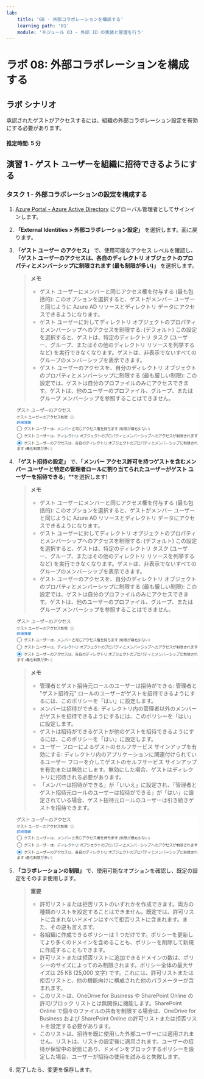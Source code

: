```yaml
---
lab:
    title: '08 - 外部コラボレーションを構成する'
    learning path: '01'
    module: 'モジュール 03 - 外部 ID の実装と管理を行う'
---
```


# ラボ 08: 外部コラボレーションを構成する

## ラボ シナリオ

承認されたゲストがアクセスするには、組織の外部コラボレーション設定を有効にする必要があります。

#### 推定時間: 5 分

## 演習 1 - ゲスト ユーザーを組織に招待できるようにする

### タスク 1 - 外部コラボレーションの設定を構成する

1. [Azure Portal - Azure Active Directory]( https://portal.azure.com/#blade/Microsoft_AAD_IAM/ActiveDirectoryMenuBlade/Overview) にグローバル管理者としてサインインします。

2. **「External Identities > 外部コラボレーション設定」** を選択します。面に戻ります。

3. **「ゲスト ユーザー のアクセス」** で、使用可能なアクセス レベルを確認し、**「ゲスト ユーザーのアクセスは、各自のディレクトリ オブジェクトのプロパティとメンバーシップに制限されます (最も制限が多い)」** を選択します。

    > **メモ**
    >
    > - ゲスト ユーザーにメンバーと同じアクセス権を付与する (最も包括的): このオプションを選択すると、ゲストがメンバー ユーザーと同じように Azure AD リソースとディレクトリ データにアクセスできるようになります。
    > - ゲスト ユーザーに対してディレクトリ オブジェクトのプロパティとメンバーシップへのアクセスを制限する: (デフォルト) この設定を選択すると、ゲストは、特定のディレクトリ タスク (ユーザー、グループ、またはその他のディレクトリ リソースを列挙するなど) を実行できなくなります。ゲストは、非表示でないすべてのグループのメンバーシップを表示できます。
    > - ゲスト ユーザーのアクセスを、自分のディレクトリ オブジェクトのプロパティとメンバーシップに制限する (最も厳しい制限): この設定では、ゲストは自分のプロファイルのみにアクセスできます。ゲストは、他のユーザーのプロファイル、グループ、またはグループ メンバーシップを参照することはできません。

    ![ゲスト ユーザーのアクセス制限オプションを表示している画面イメージ](./media/lp1-mod3-guest-user-access-restrictions.png)

4. **「ゲスト招待の設定」** で、**「メンバー アクセス許可を持つゲストを含むメンバー ユーザーと特定の管理者ロールに割り当てられたユーザーがゲスト ユーザーを招待できる**」**を選択します!

    > **メモ**
    >
    > - ゲスト ユーザーにメンバーと同じアクセス権を付与する (最も包括的): このオプションを選択すると、ゲストがメンバー ユーザーと同じように Azure AD リソースとディレクトリ データにアクセスできるようになります。
    > - ゲスト ユーザーに対してディレクトリ オブジェクトのプロパティとメンバーシップへのアクセスを制限する: (デフォルト) この設定を選択すると、ゲストは、特定のディレクトリ タスク (ユーザー、グループ、またはその他のディレクトリ リソースを列挙するなど) を実行できなくなります。ゲストは、非表示でないすべてのグループのメンバーシップを表示できます。
    > - ゲスト ユーザーのアクセスを、自分のディレクトリ オブジェクトのプロパティとメンバーシップに制限する (最も厳しい制限): この設定では、ゲストは自分のプロファイルのみにアクセスできます。ゲストは、他のユーザーのプロファイル、グループ、またはグループ メンバーシップを参照することはできません。

    ![ゲスト ユーザーのアクセス制限オプションを表示している画面イメージ](./media/lp1-mod3-guest-user-access-restrictions.png)

    > **メモ**
    >
    > - 管理者とゲスト招待元ロールのユーザーは招待ができる: 管理者と "ゲスト招待元" ロールのユーザーがゲストを招待できるようにするには、このポリシーを「はい」に設定します。
    > - メンバーは招待ができる: ディレクトリ内の管理者以外のメンバーがゲストを招待できるようにするには、このポリシーを「はい」に設定します。
    > - ゲストは招待ができるゲストが他のゲストを招待できるようにするには、このポリシーを「はい」に設定します。
    > - ユーザー フローによるゲストのセルフサービス サインアップを有効にする: ディレクトリ内のアプリケーションに関連付けられているユーザー フローを介してゲストのセルフサービス サインアップを有効または無効にします。無効にした場合、ゲストはディレクトリに招待される必要があります。
    > - 「メンバーは招待ができる」が「いいえ」に設定され、「管理者とゲスト招待元ロールのユーザーは招待ができる」が「はい」に設定されている場合、ゲスト招待元ロールのユーザーは引き続きゲストを招待できます。

    ![ゲスト ユーザーのアクセス制限オプションを表示している画面イメージ](./media/lp1-mod3-guest-user-access-restrictions.png)

5. **「コラボレーションの制限」** で、使用可能なオプションを確認し、既定の設定をそのまま使用します。

    > **重要**
    >
    > - 許可リストまたは拒否リストのいずれかを作成できます。両方の種類のリストを設定することはできません。既定では、許可リストに含まれないドメインはすべて拒否リストに含まれます。また、その逆も言えます。
    > - 各組織に作成できるポリシーは 1 つだけです。ポリシーを更新してより多くのドメインを含めることも、ポリシーを削除して新規に作成することもできます。
    > - 許可リストまたは拒否リストに追加できるドメインの数は、ポリシーのサイズによってのみ制限されます。ポリシー全体の最大サイズは 25 KB (25,000 文字) です。これには、許可リストまたは拒否リストと、他の機能向けに構成された他のパラメーターが含まれます。
    > - このリストは、OneDrive for Business や SharePoint Online の許可/ブロック リストとは無関係に機能します。SharePoint Online で個々のファイルの共有を制限する場合は、OneDrive for Business および SharePoint Online の許可リストまたは拒否リストを設定する必要があります。
    > - このリストは、招待を既に使用した外部ユーザーには適用されません。リストは、リストの設定後に適用されます。ユーザーの招待が保留中の状態にあり、ドメインをブロックするポリシーを設定した場合、ユーザーが招待の使用を試みると失敗します。

6. 完了したら、変更を保存します。
